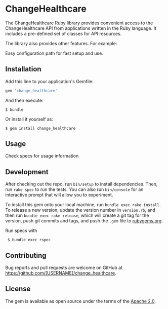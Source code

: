 # ChangeHealthcare

The ChangeHealthcare Ruby library provides convenient access to the ChangeHealthcare API from applications written in the Ruby language. It includes a pre-defined set of classes for API resources.

The library also provides other features. For example:

Easy configuration path for fast setup and use.

## Installation

Add this line to your application's Gemfile:

```ruby
gem 'change_healthcare'
```

And then execute:

    $ bundle

Or install it yourself as:

    $ gem install change_healthcare

## Usage

Check specs for usage information

## Development

After checking out the repo, run `bin/setup` to install dependencies. Then, run `rake spec` to run the tests. You can also run `bin/console` for an interactive prompt that will allow you to experiment.

To install this gem onto your local machine, run `bundle exec rake install`. To release a new version, update the version number in `version.rb`, and then run `bundle exec rake release`, which will create a git tag for the version, push git commits and tags, and push the `.gem` file to [rubygems.org](https://rubygems.org).

Run specs with

     $ bundle exec rspec

## Contributing

Bug reports and pull requests are welcome on GitHub at https://github.com/[USERNAME]/change_healthcare.

## License

The gem is available as open source under the terms of the [Apache 2.0](https://www.apache.org/licenses/LICENSE-2.0).
